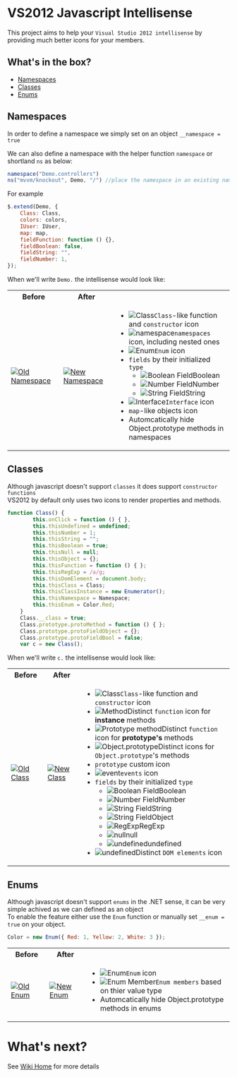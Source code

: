 # VS2012 Javascript Intellisense 

This project aims to help your `Visual Studio 2012 intellisense` by providing much better
icons for your members.

## What's in the box?

* [Namespaces](VS2012-Javascript-Intellisense#namespaces)
* [Classes](VS2012-Javascript-Intellisense#classes)
* [Enums](VS2012-Javascript-Intellisense#enums)

## Namespaces

In order to define a namespace we simply set on an object `__namespace = true`

We can also define a namespace with the helper function `namespace` or shortland `ns` as below:
```javascript
namespace("Demo.controllers")
ns("mvvm/knockout", Demo, "/") //place the namespace in an existing namespace and use a custom separator
```

For example
```javascript
$.extend(Demo, {
	Class: Class,
	colors: colors,
	IUser: IUser,
	map: map,
	fieldFunction: function () {},
	fieldBoolean: false,
	fieldString: "",
	fieldNumber: 1,
});
```
When we'll write `Demo.` the intellisense would look like:
<div class="issues-list">
    <table>
        <tr>
            <th>Before</th>
            <th>After</th>
            <th></th>
        </tr>
        <tr>
            <td>
                <a href="../../wiki/images/OldNamespace.png" target="_blank">
                    <img src="../../wiki/images/OldNamespace.png" alt="Old Namespace">
                </a>
            </td>
            <td>
                <a href="../../wiki/images/NamespaceValues.png" target="_blank">
                    <img src="../../wiki/images/NamespaceValues.png" alt="New Namespace">
                </a>
            </td>
            <td>
                <ul>
                    <li title="All functions with first Upper-case letter and those with __class=true">
                        <img src="../../wiki/images/icons/Class.png" alt="Class"><code>Class</code>-like function and
                        <code>constructor</code> icon</li>
                    <li title="Objects with __namespace == true">
                        <img src="../../wiki/images/icons/Namespace.png" alt="namespace" /><code>namespaces</code> icon,
                        including nested ones</li>
                    <li title="functions or objects with __enum == true">
                        <img src="../../wiki/images/icons/Enum.png" alt="Enum" /><code>Enum</code> icon
                    </li>
                    <li><code>fields</code> by their initialized <code>type</code>
                        <ul>
                            <li title="Boolean Field">
                                <img src="../../wiki/images/icons/Boolean.png" alt="Boolean Field">Boolean
                            </li>
                            <li title="Number Field">
                                <img src="../../wiki/images/icons/Number.png" alt="Number Field">Number
                            </li>
                            <li title="String Field">
                                <img src="../../wiki/images/icons/String.png" alt="String Field">String
                            </li>
                        </ul>
                    </li>
                    <li title="functions or objects with __interface == true">
                        <img src="../../wiki/images/icons/Interface.png" alt="Interface" /><code>Interface</code> icon
                    </li>
                    <li title="functions or objects with __map == true"><code>map</code>-like objects icon</li>
                    <li title="Although they are still accessible, intellisese just hides them">Automcatically hide
                        Object.prototype methods in namespaces</li>
                </ul>
            </td>
        </tr>
    </table>
</div>

## Classes
Although javascript doesn't support `classes` it does support `constructor functions`<br />
VS2012 by default only uses two icons to render properties and methods.
```javascript
function Class() {
		this.onClick = function () { },
		this.thisUndefined = undefined;
		this.thisNumber = 1;
		this.thisString = "";
		this.thisBoolean = true;
		this.thisNull = null;
		this.thisObject = {};
		this.thisFunction = function () { };
		this.thisRegExp = /a/g;
		this.thisDomElement = document.body;
		this.thisClass = Class;
		this.thisClassInstance = new Enumerator();
		this.thisNamespace = Namespace;
		this.thisEnum = Color.Red;
	}
	Class.__class = true;
	Class.prototype.protoMethod = function () { };
	Class.prototype.protoFieldObject = {};
	Class.prototype.protoFieldBool = false;
	var c = new Class();
```
When we'll write `c.` the intellisense would look like:
<div class="issues-list">
    <table>
        <tr>
            <th>Before</th>
            <th>After</th>
            <th></th>
        </tr>
        <tr>
            <td>
                <a href="../../wiki/images/OldClass.png" target="_blank">
                    <img src="../../wiki/images/OldClass.png" alt="Old Class">
                </a>
            </td>
            <td>
                <a href="../../wiki/images/ClassValues.png" target="_blank">
                    <img src="../../wiki/images/ClassValues.png" alt="New Class">
                </a>
            </td>
            <td>
                <ul>
                    <li title="All functions with first Upper-case letter and those with __class=true">
                        <img src="../../wiki/images/icons/Class.png" alt="Class"><code>Class</code>-like function and
                        <code>constructor</code> icon</li>
                    <li title="Typically functions defined within Constructor fuction i.e. this.method = function() {}">
                        <img src="../../wiki/images/icons/Method.png" alt="Method">Distinct <code>function</code> icon
                        for <b>instance</b> methods</li>
                    <li title="Typically functions defined via Constructor.prototype i.e. Constructor.prototype.someMethod = function() {}. This includes all chanining prototypes except functions from Object.prototype">
                        <img src="../../wiki/images/icons/PrototypeMethod.png" alt="Prototype method">Distinct <code>function</code>
                        icon for <b>prototype's</b> methods</li>
                    <li title="All functions defined on Object.prototype">
                        <img src="../../wiki/images/icons/ObjectPrototypeMethod.png" alt="Object.prototype">Distinct
                        icons
                        for <code>Object.prototype</code>'s methods</li>
                    <li title="This is shown only on functions and is not present in the image"><code>prototype</code>
                        custom icon</li>
                    <li title="All fields starting with on">
                        <img src="../../wiki/images/icons/Event.png" alt="event"><code>events</code> icon</li>
                    <li><code>fields</code> by their initialized <code>type</code>
                        <ul>
                            <li title="Boolean Field">
                                <img src="../../wiki/images/icons/Boolean.png" alt="Boolean Field">Boolean
                            </li>
                            <li title="Number Field">
                                <img src="../../wiki/images/icons/Number.png" alt="Number Field">Number
                            </li>
                            <li title="String Field">
                                <img src="../../wiki/images/icons/String.png" alt="String Field">String
                            </li>
                            <li title="Object Field, Local Variable, Predefined Global Variable">
                                <img src="../../wiki/images/icons/String.png" alt="String Field">Object</li>
                            <li title="RegExp - regular expression">
                                <img src="../../wiki/images/icons/RegExp.png" alt="RegExp">RegExp</li>
                            <li title="null value and null keyword">
                                <img src="../../wiki/images/icons/Null.png" alt="null">null</li>
                            <li title="undefined value and undefined keyword">
                                <img src="../../wiki/images/icons/Undefined.png" alt="undefined">undefined</li>
                        </ul>
                    </li>
                    <li title="Not show in image">
                        <img src="../../wiki/images/icons/DOMElement.png" alt="undefined">Distinct <code>DOM elements</code>
                        icon</li>
                </ul>
            </td>
        </tr>
    </table>
</div>

## Enums
Although javascript doesn't support `enums` in the .NET sense, it can be very simple achived
as we can defined as an object<br />
To enable the feature either use the `Enum` function or manually set `__enum = true` on your
object.
```javascript
Color = new Enum({ Red: 1, Yellow: 2, White: 3 });
```
<div class="issues-list">
    <table>
        <tr>
            <th>Before</th>
            <th>After</th>
            <th></th>
        </tr>
        <tr>
            <td>
                <a href="../../wiki/images/OldEnum.png" target="_blank">
                    <img src="../../wiki/images/OldEnum.png" alt="Old Enum">
                </a>
            </td>
            <td>
                <a href="../../wiki/images/EnumMembers.png" target="_blank">
                    <img src="../../wiki/images/EnumMembers.png" alt="New Enum">
                </a>
            </td>
            <td>
                <ul>
                    <li title="functions or objects with __enum == true">
                        <img src="../../wiki/images/icons/Enum.png" alt="Enum" /><code>Enum</code> icon
                    </li>
                    <li title="The enum members are shown as fields based on their value type">
                        <img src="../../wiki/images/icons/Number.png" alt="Enum Member"><code>Enum members</code> based
                        on thier value type</li>
                    <li title="Although they are still accessible, intellisese just hides them">Automcatically hide
                        Object.prototype methods in enums</li>
                </ul>
            </td>
        </tr>
    </table>
</div>

# What's next?
See [Wiki Home](wiki/Home) for more details
